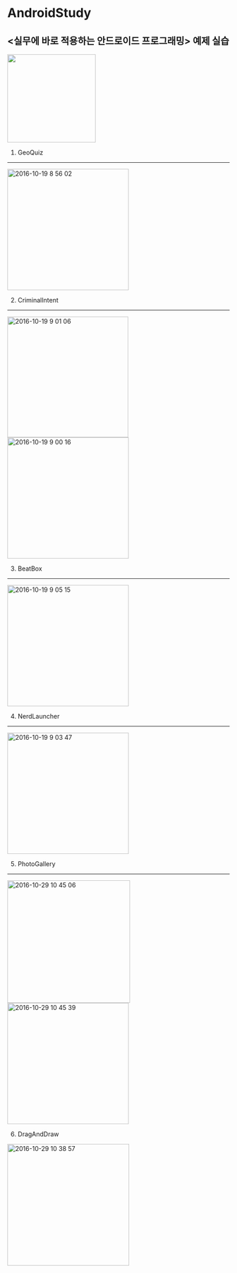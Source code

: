 AndroidStudy
====================
## <실무에 바로 적용하는 안드로이드 프로그래밍> 예제 실습
<img src = https://cloud.githubusercontent.com/assets/21697390/19517345/9d873866-963b-11e6-9ae4-4ce8db1f4ab1.jpg width="200" height="200"></img>

1. GeoQuiz
----------------
<img width="275" alt="2016-10-19 8 56 02" src="https://cloud.githubusercontent.com/assets/21697390/19518102/3bf16dba-9640-11e6-95dc-1fdafad24b47.png">

2. CriminalIntent
----------------
<img width="274" alt="2016-10-19 9 01 06" src="https://cloud.githubusercontent.com/assets/21697390/19518165/a9b527c4-9640-11e6-8a32-f0a307d98a99.png">
<img width="275" alt="2016-10-19 9 00 16" src="https://cloud.githubusercontent.com/assets/21697390/19518174/b93f8cca-9640-11e6-85c7-9263acff6850.png">

3. BeatBox
----------------
<img width="275" alt="2016-10-19 9 05 15" src="https://cloud.githubusercontent.com/assets/21697390/19518185/c62da78c-9640-11e6-83d6-7807d18f4bba.png">

4. NerdLauncher
----------------
<img width="275" alt="2016-10-19 9 03 47" src="https://cloud.githubusercontent.com/assets/21697390/19518196/d4072716-9640-11e6-8a00-26ddfa5e63e9.png">

5. PhotoGallery
----------------
<img width="278" alt="2016-10-29 10 45 06" src="https://cloud.githubusercontent.com/assets/21697390/19829981/9c795bd4-9e29-11e6-8f29-8829812dbd54.png">
<img width="275" alt="2016-10-29 10 45 39" src="https://cloud.githubusercontent.com/assets/21697390/19829985/b1cff6d2-9e29-11e6-9f74-08ac467d3f32.png">

6. DragAndDraw
<img width="276" alt="2016-10-29 10 38 57" src="https://cloud.githubusercontent.com/assets/21697390/19830008/36ef061e-9e2a-11e6-98e3-31c605e76a74.png">
